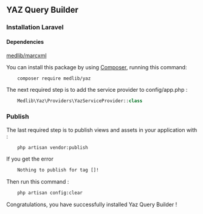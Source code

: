 ## YAZ Query Builder ##

### Installation Laravel ###

#### Dependencies
[medlib/marcxml](https://github.com/medlib-v2/marcxml)

You can install this package by using [Composer](http://getcomposer.org), running this command:
```bash
    composer require medlib/yaz
```

The next required step is to add the service provider to config/app.php :
```php
    Medlib\Yaz\Providers\YazServiceProvider::class
```

### Publish ###

The last required step is to publish views and assets in your application with :
```bash
    php artisan vendor:publish
```

If you get the error
```bash
    Nothing to publish for tag []!
```

Then run this command :

```bash
    php artisan config:clear
```


Congratulations, you have successfully installed Yaz Query Builder !

